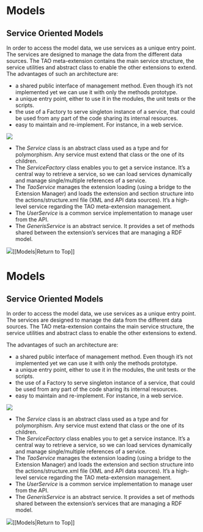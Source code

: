 <!--
author:
    - 'Jérôme Bogaerts'
created_at: '2011-03-04 17:39:38'
updated_at: '2013-03-13 12:56:43'
tags:
    - 'Documentation for core components'
-->

Models
======



Service Oriented Models
-----------------------

In order to access the model data, we use services as a unique entry point. The services are designed to manage the data from the different data sources. The TAO meta-extension contains the main service structure, the service utilities and abstract class to enable the other extensions to extend.\
The advantages of such an architecture are:

-   a shared public interface of management method. Even though it’s not implemented yet we can use it with only the methods prototype.
-   a unique entry point, either to use it in the modules, the unit tests or the scripts.
-   the use of a Factory to serve singleton instance of a service, that could be used from any part of the code sharing its internal resources.
-   easy to maintain and re-implement. For instance, in a web service.

![](http://forge.taotesting.com/attachments/393/service-model.png)

-   The *Service* class is an abstract class used as a type and for polymorphism. Any service must extend that class or the one of its children.
-   The *ServiceFactory* class enables you to get a service instance. It’s a central way to retrieve a service, so we can load services dynamically and manage single/multiple references of a service.
-   The *TaoService* manages the extension loading (using a bridge to the Extension Manager) and loads the extension and section structure into the actions/structure.xml file (XML and API data sources). It’s a high-level service regarding the TAO meta-extension management.
-   The *UserService* is a common service implementation to manage user from the API.
-   The *GenerisService* is an abstract service. It provides a set of methods shared between the extension’s services that are managing a RDF model.

![](http://forge.taotesting.com/attachments/download/215/returnTopArrow.JPG)[[Models|Return to Top]]

Models
======



Service Oriented Models
-----------------------

In order to access the model data, we use services as a unique entry point. The services are designed to manage the data from the different data sources. The TAO meta-extension contains the main service structure, the service utilities and abstract class to enable the other extensions to extend.<br/>

The advantages of such an architecture are:

-   a shared public interface of management method. Even though it’s not implemented yet we can use it with only the methods prototype.
-   a unique entry point, either to use it in the modules, the unit tests or the scripts.
-   the use of a Factory to serve singleton instance of a service, that could be used from any part of the code sharing its internal resources.
-   easy to maintain and re-implement. For instance, in a web service.

![](http://forge.taotesting.com/attachments/393/service-model.png)

-   The *Service* class is an abstract class used as a type and for polymorphism. Any service must extend that class or the one of its children.
-   The *ServiceFactory* class enables you to get a service instance. It’s a central way to retrieve a service, so we can load services dynamically and manage single/multiple references of a service.
-   The *TaoService* manages the extension loading (using a bridge to the Extension Manager) and loads the extension and section structure into the actions/structure.xml file (XML and API data sources). It’s a high-level service regarding the TAO meta-extension management.
-   The *UserService* is a common service implementation to manage user from the API.
-   The *GenerisService* is an abstract service. It provides a set of methods shared between the extension’s services that are managing a RDF model.

![](http://forge.taotesting.com/attachments/download/215/returnTopArrow.JPG)[[Models|Return to Top]]


